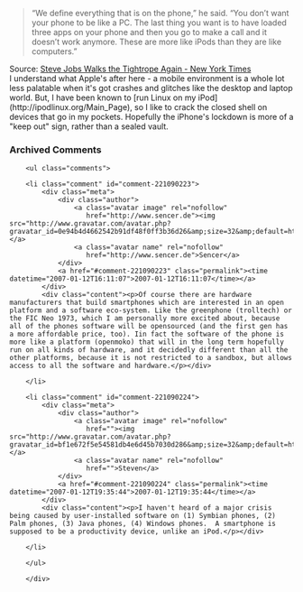 <blockquote cite="http://www.nytimes.com/2007/01/12/technology/12apple.html?ex=1326258000&en=905b9e9dd858350d&ei=5090&partner=rssuserland&emc=rss">“We define everything that is on the phone,” he said. “You don’t want your phone to be like a PC. The last thing you want is to have loaded three apps on your phone and then you go to make a call and it doesn’t work anymore. These are more like iPods than they are like computers.”</blockquote><div class="quotesource">Source: <a href="http://www.nytimes.com/2007/01/12/technology/12apple.html?ex=1326258000&en=905b9e9dd858350d&ei=5090&partner=rssuserland&emc=rss">Steve Jobs Walks the Tightrope Again - New York Times</a></div>
I understand what Apple's after here - a mobile environment is a whole lot less palatable when it's got crashes and glitches like the desktop and laptop world.  But, I have been known to [run Linux on my iPod](http://ipodlinux.org/Main_Page), so I like to crack the closed shell on devices that go in my pockets.  Hopefully the iPhone's lockdown is more of a "keep out" sign, rather than a sealed vault.

<div id="comments" class="comments archived-comments">
            <h3>Archived Comments</h3>
            
        <ul class="comments">
            
        <li class="comment" id="comment-221090223">
            <div class="meta">
                <div class="author">
                    <a class="avatar image" rel="nofollow" 
                       href="http://www.sencer.de"><img src="http://www.gravatar.com/avatar.php?gravatar_id=0e94b4d4662542b91df48f0ff3b36d26&amp;size=32&amp;default=http://mediacdn.disqus.com/1320279820/images/noavatar32.png"/></a>
                    <a class="avatar name" rel="nofollow" 
                       href="http://www.sencer.de">Sencer</a>
                </div>
                <a href="#comment-221090223" class="permalink"><time datetime="2007-01-12T16:11:07">2007-01-12T16:11:07</time></a>
            </div>
            <div class="content"><p>Of course there are hardware manufacturers that build smartphones which are interested in an open platform and a software eco-system. Like the greenphone (trolltech) or the FIC Neo 1973, which I am personally more excited about, because all of the phones software will be opensourced (and the first gen has a more affordable price, too). Iin fact the software of the phone is more like a platform (openmoko) that will in the long term hopefully run on all kinds of hardware, and it decidedly different than all the other platforms, because it is not restricted to a sandbox, but allows access to all the software and hardware.</p></div>
            
        </li>
    
        <li class="comment" id="comment-221090224">
            <div class="meta">
                <div class="author">
                    <a class="avatar image" rel="nofollow" 
                       href=""><img src="http://www.gravatar.com/avatar.php?gravatar_id=bf1e672f5e54581db4e6d45b7030d286&amp;size=32&amp;default=http://mediacdn.disqus.com/1320279820/images/noavatar32.png"/></a>
                    <a class="avatar name" rel="nofollow" 
                       href="">Steven</a>
                </div>
                <a href="#comment-221090224" class="permalink"><time datetime="2007-01-12T19:35:44">2007-01-12T19:35:44</time></a>
            </div>
            <div class="content"><p>I haven't heard of a major crisis being caused by user-installed software on (1) Symbian phones, (2) Palm phones, (3) Java phones, (4) Windows phones.  A smartphone is supposed to be a productivity device, unlike an iPod.</p></div>
            
        </li>
    
        </ul>
    
        </div>
    